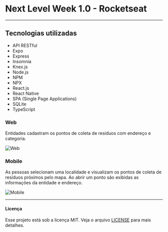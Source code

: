 # Next Level Week 1.0 - Rocketseat

---

## Tecnologias utilizadas

- API RESTful
- Expo
- Express
- Insomnia
- Knex.js
- Node.js
- NPM
- NPX
- React.js
- React Native
- SPA (Single Page Applications)
- SQLite
- TypeScript

### Web

Entidades cadastram os pontos de coleta de resíduos com endereço e categoria.

![Web](https://github.com/rayra-abreu/ecoleta/)

### Mobile

As pessoas selecionam uma localidade e visualizam os pontos de coleta de resíduos próximos pelo mapa. Ao abrir um ponto são exibidas as informações da entidade e endereço.

![Mobile](https://github.com/rayra-abreu/ecoleta/)

---

#### Licença

Esse projeto está sob a licença MIT. Veja o arquivo [LICENSE](LICENSE.md) para mais detalhes.